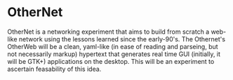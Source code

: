 # OtherNet

OtherNet is a networking experiment that aims to build from scratch a web-like network using the lessons learned since the early-90's. The Othernet's OtherWeb will be a clean, yaml-like (in ease of reading and parseing, but not necessarily markup) hypertext that generates real time GUI (initially, it will be GTK+) applications on the desktop. This will be an experiment to ascertain feasability of this idea.
